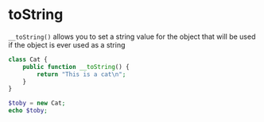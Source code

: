 # toString

`__toString()` allows you to set a string value for the object that will be used if the object is ever used as a string
```php
class Cat {
    public function __toString() {
        return "This is a cat\n";
    }
}

$toby = new Cat;
echo $toby;
```
